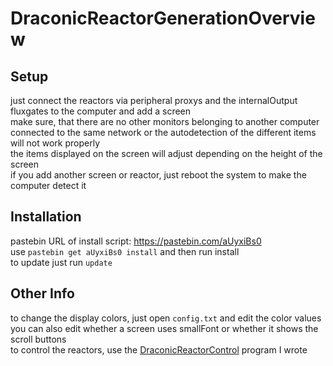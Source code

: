 # DraconicReactorGenerationOverview
## Setup
just connect the reactors via peripheral proxys and the internalOutput fluxgates to the computer and add a screen
<br>make sure, that there are no other monitors belonging to another computer connected to the same network or the autodetection of the different items will not work properly
<br>the items displayed on the screen will adjust depending on the height of the screen
<br>if you add another screen or reactor, just reboot the system to make the computer detect it
## Installation
pastebin URL of install script: https://pastebin.com/aUyxiBs0
<br>use <code>pastebin get aUyxiBs0 install</code> and then run install
<br>to update just run <code>update</code>
## Other Info
to change the display colors, just open <code>config.txt</code> and edit the color values
<br>you can also edit whether a screen uses smallFont or whether it shows the scroll buttons
<br>to control the reactors, use the [DraconicReactorControl](https://github.com/Zeanon/ComputerCraft/tree/master/legacy/DraconicReactorControl) program I wrote
